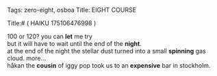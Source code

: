 Tags: zero-eight, osboa
Title: EIGHT COURSE
  
Title:# ( HAIKU 175106476998 ) 
  
100 or 120? you can **let** me try  
but it will have to wait until the end of the **night**.  
at the end of the night the stellar dust turned into a small **spinning** gas cloud. 
more...    
håkan the **cousin** of iggy pop took us to an **expensive** bar in stockholm.